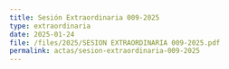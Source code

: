 ```yaml
---
title: Sesión Extraordinaria 009-2025
type: extraordinaria
date: 2025-01-24
file: /files/2025/SESION EXTRAORDINARIA 009-2025.pdf
permalink: actas/sesion-extraordinaria-009-2025
---
```

